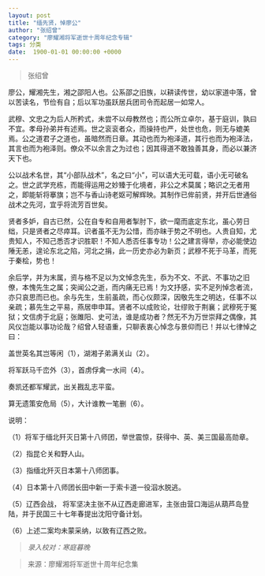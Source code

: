 ```yaml
---
layout: post
title: "缅先贤，悼廖公"
author: "张绍曾"
category: "廖耀湘将军逝世十周年纪念专辑"
tags: 分类
date:  1900-01-01 00:00:00 +0000
---
```

> 张绍曾

廖公，耀湘先生，湘之邵阳人也。公系邵之旧族，以耕读传世，幼以家道中落，曾以苦读名，节俭有自；后以军功虽跃居兵团司令而起居一如常人。

武穆、文忠之为后人所矜式，未尝不以母教然也；而公所立卓尔，基于庭训，孰曰不宜。孝母孙弟并有述焉。世之衮衮者众，而操持也严，处世也危，则无与媲美焉。公之道君子之道也，虽暗然而日章。其动也而为袍泽道，其行也而为袍泽法，其言也而为袍泽则。僚众不以余言之为过也；因其得道不敢独善其身，而必以兼济天下也。

公以战术名世，其“小部队战术”，名之曰“小”，可以语大无可载，语小无可破名之。世之武学充栋，而能得运用之妙臻于化境者，非公之术莫属；略识之无者用之，即能斩将搴旗；岂不与香山诗老妪可解辉映。其制作已侔前贤，并开后世通俗战术之先河，宜乎将流芳百世矣。

贤者多妒，自古已然，公在自专和自用者掣肘下，欲一麾而底定东北，虽心劳日绌，只是贤者之尽瘁耳。识者虽不无为公惜，而亦昧于势之不明也。人贵自知，尤贵知人，不知己悉否才识胜职！不知人悉否任事专功！公之建言得举，亦必能使边陲无恙，遑论东北之陷，河北之捐，此一历史亦必为新页；武穆不死于马革，而死于秦桧，势也！

余后学，并为末属，资与格不足以为文悼念先生，忝为不文、不武、不事功之旧僚，本愧先生之属；突闻公之逝，而内痛无已焉！为文抒感，实不足列悼念者流，亦只哀思而已也。余与先生，生前虽疏，而心仪颇深，因敬先生之明达，任事不以亲疏；慕先生之平易，燕居申申耳。贤者不以成败论，壮缪败于荆襄；武穆死于冤狱；文信虏于北庭；张雎阳、史可法，谁是成功者？然无不为万世崇拜之偶像，其风仪岂能以事功论哉？绍曾人轻语重，只聊表衷心悼念与景仰而已！并以七律悼之曰：

盖世英名其岂等闲（1），湖湘子弟满关山（2）。

将军跃马千峦外（3），首虏俘禽一水间（4）。

奏凯还都军耀武，出关戡乱志平蛮。

算无遗策安危局（5），大计谁教一笔删（6）。

说明：

（1）将军于缅北歼灭日第十八师团，举世震惊，获得中、英、美三国最高勋章。

（2）指昆仑关和野人山。

（3）指缅北歼灭日本第十八师团事。

（4）日本第十八师团长田中新一于索卡道一役泅水脱逃。

（5）辽西会战， 将军坚决主张不从辽西走廊进军，主张由营口海运从葫芦岛登陆，并于民国三十七年春提出沈阳守备计划。

（6）上述二案均未蒙采纳，以致有辽西之败。



>*录入校对：寒庭暮晚*

> 来源：廖耀湘将军逝世十周年纪念集